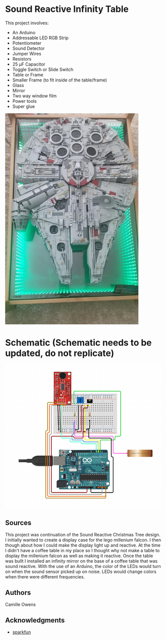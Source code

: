 # Sound Reactive Infinity Table

This project involves:
* An Arduino
* Addressable LED RGB Strip
* Potentiometer
* Sound Detector
* Jumper Wires
* Resistors
* 25 µF Capacitor
* Toggle Switch or Slide Switch
* Table or Frame
* Smaller Frame (to fit inside of the table/frame)
* Glass
* Mirror
* Two way window film
* Power tools
* Super glue

![alt text](images/falcon2.png)

# Schematic (Schematic needs to be updated, do not replicate)

![alt text](images/schematic.png)

## Sources

This project was continuation of the Sound Reactive Christmas Tree design. 
I initially wanted to create a display case for the lego millenium falcon. 
I then though about how I could make the display light up and reactive. 
At the time I didn't have a coffee table in my place so I thought why not make a table to display the millenium falcon as well as making it reactive. 
Once the table was bullt I installed an infinity mirror on the base of a coffee table that was sound reactive. 
With the use of an Arduino, the color of the LEDs would turn on when the sound sensor picked up on noise. 
LEDs would change colors when there were different frequencies.

[comment]: <> (## Getting Started)

[comment]: <> (### Dependencies)

[comment]: <> (* Describe any prerequisites, libraries, OS version, etc., needed before installing program.)

[comment]: <> (* ex. Windows 10)

[comment]: <> (### Installing)

[comment]: <> (* How/where to download your program)

[comment]: <> (* Any modifications needed to be made to files/folders)

[comment]: <> (### Executing program)

[comment]: <> (* How to run the program)

[comment]: <> (* Step-by-step bullets)

[comment]: <> (```)

[comment]: <> (code blocks for commands)

## Authors

Camille Owens


## Acknowledgments

[comment]: <> (Inspiration, code snippets, etc.)
* [sparkfun](https://www.sparkfun.com/)
